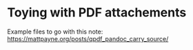 # Toying with PDF attachements

Example files to go with this note: https://mattpayne.org/posts/qpdf_pandoc_carry_source/

